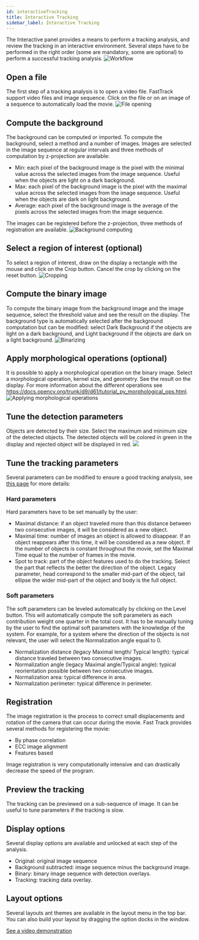 ```yaml
---
id: interactiveTracking
title: Interactive Tracking
sidebar_label: Interactive Tracking
---
```


The Interactive panel provides a means to perform a tracking analysis, and review the tracking in an interactive environment.
Several steps have to be performed in the right order (some are mandatory, some are optional) to perform a successful tracking analysis.
![Workflow](assets/interactive_workflow.svg)

## Open a file
The first step of a tracking analysis is to open a video file. FastTrack support video files and image sequence. Click on the file or on an image of a sequence to automatically load the movie.
![File opening](assets/interactive_open.gif)

## Compute the background
The background can be computed or imported. To compute the background, select a method and a number of images. Images are selected in the image sequence at regular intervals and three methods of computation by z-projection are available: 

* Min: each pixel of the background image is the pixel with the minimal value across the selected images from the image sequence. Useful when the objects are light on a dark background.
* Max: each pixel of the background image is the pixel with the maximal value across the selected images from the image sequence. Useful when the objects are dark on light background.
* Average: each pixel of the background image is the average of the pixels across the selected images from the image sequence.

The images can be registered before the z-projection, three methods of registration are available.
![Background computing](assets/interactive_back.gif)

## Select a region of interest (optional)
To select a region of interest, draw on the display a rectangle with the mouse and click on the Crop button. Cancel the crop by clicking on the reset button.
![Cropping](assets/interactive_crop.gif)

## Compute the binary image
To compute the binary image from the background image and the image sequence, select the threshold value and see the result on the display. The background type is automatically selected after the background computation but can be modified: select Dark Background if the objects are light on a dark background, and Light background if the objects are dark on a light background.
![Binarizing](assets/interactive_thresh.gif)

## Apply morphological operations (optional)
It is possible to apply a morphological operation on the binary image. Select a morphological operation, kernel size, and geometry. See the result on the display. For more information about the different operations see https://docs.opencv.org/trunk/d9/d61/tutorial_py_morphological_ops.html.
![Applying morphological operations](assets/interactive_morph.gif)

## Tune the detection parameters
Objects are detected by their size. Select the maximum and minimum size of the detected objects. The detected objects will be colored in green in the display and rejected object will be displayed in red.
![](assets/interactive_detec.gif)

## Tune the tracking parameters
Several parameters can be modified to ensure a good tracking analysis, see [this page](http://www.fasttrack.sh/UserManual/docs/trackingParameters/) for more details:

### Hard parameters

Hard parameters have to be set manually by the user:

* Maximal distance: if an object traveled more than this distance between two consecutive images, it will be considered as a new object.
* Maximal time: number of images an object is allowed to disappear. If an object reappears after this time, it will be considered as a new object. If the number of objects is constant throughout  the movie, set the Maximal Time equal to the number of frames in the movie.
* Spot to track: part of the object features used to do the tracking. Select the part that reflects the better the direction of the object. Legacy parameter, head correspond to the smaller mid-part of the object, tail ellipse the wider mid-part of the object and body is the full object.

### Soft parameters

The soft parameters can be leveled automatically by clicking on the Level button. This will automatically compute the soft parameters as each contribution weight one quarter in the total cost. It has to be manually tuning by the user to find the optimal soft parameters with the knowledge of the system. For example, for a system where the direction of the objects is not relevant, the user will select the Normalization angle equal to 0.

* Normalization distance (legacy Maximal length/ Typical length): typical distance traveled between two consecutive images.
* Normalization angle (legacy Maximal angle/Typical angle): typical reorientation possible between two consecutive images.
* Normalization area: typical difference in area.
* Normalization perimeter: typical difference in perimeter.

## Registration
The image registration is the process to correct small displacements and rotation of the camera that can occur during the movie. Fast Track provides several methods for registering the movie: 

* By phase correlation
* ECC image alignment
* Features based

Image registration is very computationally intensive and can drastically decrease the speed of the program.


## Preview the tracking
The tracking can be previewed on a sub-sequence of image. It can be useful to tune parameters if the tracking is slow.

## Display options
Several display options are available and unlocked at each step of the analysis.

* Original: original image sequence
* Background subtracted: image sequence minus the background image.
* Binary: binary image sequence with detection overlays.
* Tracking: tracking data overlay. 

## Layout options
Several layouts ant themes are available in the layout menu in the top bar. You can also build your layout by dragging the option docks in the window.

[See a video demonstration](https://www.youtube.com/watch?v=grxAAX0J6CQ&feature=youtu.be)
